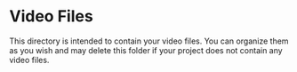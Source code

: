 # Video Files

This directory is intended to contain your video files. You can organize them as you wish and may delete this folder if your project does not contain any video files.
